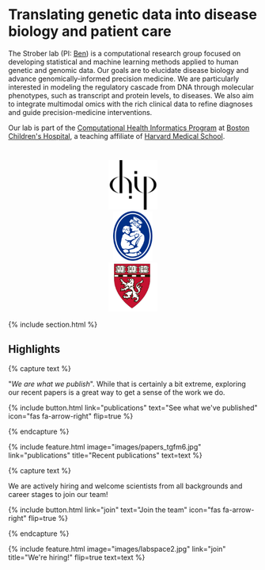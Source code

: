 ---
---

# Translating genetic data into disease biology and patient care

The Strober lab (PI: [Ben](https://stroberlab.com/members/ben-strober.html)) is a computational research group focused on developing statistical and machine learning methods applied to human genetic and genomic data. Our goals are to elucidate disease biology and advance genomically-informed precision medicine. We are particularly interested in modeling the regulatory cascade from DNA through molecular phenotypes, such as transcript and protein levels, to  diseases. We also aim to integrate multimodal omics with the rich clinical data to refine diagnoses and guide precision-medicine interventions.


Our lab is part of the [Computational Health Informatics Program](https://www.chip.org/) at [Boston Children's Hospital](https://www.childrenshospital.org/), a teaching affiliate of [Harvard Medical School](https://hms.harvard.edu/).


<div style="text-align: center; margin-top: 40px;">
  <a href="https://chip.org" target="_blank"><img src="images/chip-logo.png" alt="CHIP" style="height:100px; margin:0 85px;"></a>
  <a href="https://www.childrenshospital.org/" target="_blank"><img src="images/BCH2.svg" alt="Boston Children's Hospital" style="height:100px; margin:0 85px;"></a>
  <a href="https://hms.harvard.edu/" target="_blank"><img src="images/HMS.png" alt="Harvard Medical School" style="height:100px; margin:0 85px;"></a>
</div>


{% include section.html %}

## Highlights

{% capture text %}

"_We are what we publish_". While that is certainly a bit extreme, exploring our recent papers is a great way to get a sense of the work we do.

{%
  include button.html
  link="publications"
  text="See what we've published"
  icon="fas fa-arrow-right"
  flip=true
%}

{% endcapture %}

{%
  include feature.html
  image="images/papers_tgfm6.jpg"
  link="publications"
  title="Recent publications"
  text=text
%}



{% capture text %}

We are actively hiring and welcome scientists from all backgrounds and career stages to join our team!

{%
  include button.html
  link="join"
  text="Join the team"
  icon="fas fa-arrow-right"
  flip=true
%}

{% endcapture %}

{%
  include feature.html
  image="images/labspace2.jpg"
  link="join"
  title="We're hiring!"
  flip=true
  text=text
%}
